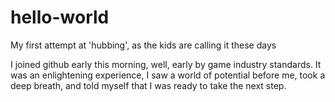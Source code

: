 # hello-world
My first attempt at 'hubbing', as the kids are calling it these days

I joined github early this morning, well, early by game industry standards. It was an enlightening experience, I saw a world of potential before me, took a deep breath, and told myself that I was ready to take the next step.
